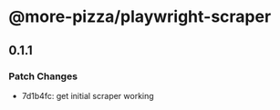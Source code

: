 # @more-pizza/playwright-scraper

## 0.1.1

### Patch Changes

- 7d1b4fc: get initial scraper working
